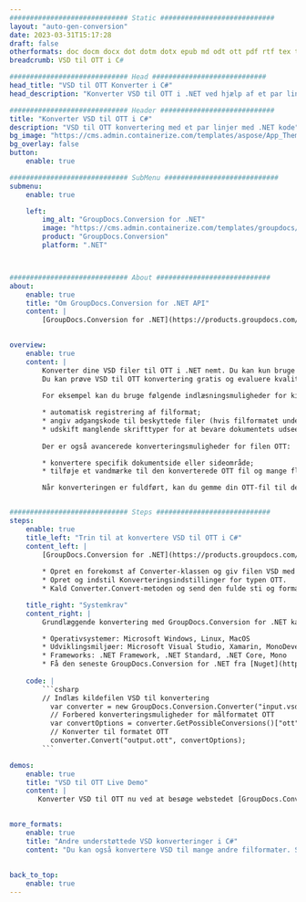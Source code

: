 ```yaml
---
############################# Static ############################
layout: "auto-gen-conversion"
date: 2023-03-31T15:17:28
draft: false
otherformats: doc docm docx dot dotm dotx epub md odt ott pdf rtf tex txt vdx vsdm vsdx vssm vssx vstm vstx vsx vtx xps
breadcrumb: VSD til OTT i C#

############################# Head ############################
head_title: "VSD til OTT Konverter i C#"
head_description: "Konverter VSD til OTT i .NET ved hjælp af et par linjer kode. Brug GroupDocs Document Conversion API til at konvertere over 160 filformater."

############################# Header ############################
title: "Konverter VSD til OTT i C#"
description: "VSD til OTT konvertering med et par linjer med .NET kode"
bg_image: "https://cms.admin.containerize.com/templates/aspose/App_Themes/V3/images/bg/header1.png"
bg_overlay: false
button:
    enable: true

############################# SubMenu ############################
submenu:
    enable: true

    left:
        img_alt: "GroupDocs.Conversion for .NET"
        image: "https://cms.admin.containerize.com/templates/groupdocs/images/product-logos/90x90-noborder/groupdocs-conversion-net.png"
        product: "GroupDocs.Conversion"
        platform: ".NET"



############################# About ############################
about:
    enable: true
    title: "Om GroupDocs.Conversion for .NET API"
    content: |
        [GroupDocs.Conversion for .NET](https://products.groupdocs.com/conversion/net/) kan bruges til at konvertere Microsoft Word, Excel, PowerPoint, PDF, Visio og andre formater. GroupDocs.Conversion er en selvstændig API, der er velegnet til back-end og interne systemer, hvor høj ydeevne er påkrævet. Det afhænger ikke af nogen software som Microsoft eller Open Office.
    

overview:
    enable: true
    content: |
        Konverter dine VSD filer til OTT i .NET nemt. Du kan kun bruge et par C# kodelinjer i enhver platform efter eget valg, såsom - Windows, Linux, macOS.
        Du kan prøve VSD til OTT konvertering gratis og evaluere kvaliteten af ​​konverteringsresultaterne. Sammen med simple filkonverteringsscenarier kan du prøve mere avancerede muligheder for at indlæse kilden VSD fil og for at gemme output OTT resultat. 
        
        For eksempel kan du bruge følgende indlæsningsmuligheder for kilden VSD:

        * automatisk registrering af filformat;
        * angiv adgangskode til beskyttede filer (hvis filformatet understøtter det);
        * udskift manglende skrifttyper for at bevare dokumentets udseende.
        
        Der er også avancerede konverteringsmuligheder for filen OTT:

        * konvertere specifik dokumentside eller sideområde;
        * tilføje et vandmærke til den konverterede OTT fil og mange flere.

        Når konverteringen er fuldført, kan du gemme din OTT-fil til den lokale filsti eller ethvert tredjepartslager som FTP, Amazon S3, Google Drive, Dropbox osv. Bemærk venligst - for at konvertere VSD til {{ TO}} er der ikke behov for yderligere software installeret - som MS Office, Open Office, Adobe Acrobat Reader osv.


############################# Steps ############################
steps:
    enable: true
    title_left: "Trin til at konvertere VSD til OTT i C#"
    content_left: |
        [GroupDocs.Conversion for .NET](https://products.groupdocs.com/conversion/net/) gør det nemt for udviklere at konvertere en VSD fil til OTT med et par linjer kode.
        
        * Opret en forekomst af Converter-klassen og giv filen VSD med den fulde sti
        * Opret og indstil Konverteringsindstillinger for typen OTT.
        * Kald Converter.Convert-metoden og send den fulde sti og format (OTT) som en parameter

    title_right: "Systemkrav"
    content_right: |
        Grundlæggende konvertering med GroupDocs.Conversion for .NET kan udføres med nogle få enkle trin. Vores API'er understøttes på alle større platforme og operativsystemer. Før du udfører koden nedenfor, skal du sørge for, at du har følgende forudsætninger installeret på dit system.

        * Operativsystemer: Microsoft Windows, Linux, MacOS
        * Udviklingsmiljøer: Microsoft Visual Studio, Xamarin, MonoDevelop
        * Frameworks: .NET Framework, .NET Standard, .NET Core, Mono
        * Få den seneste GroupDocs.Conversion for .NET fra [Nuget](https://www.nuget.org/packages/groupdocs.conversion)
         
    code: |
        ```csharp    
        // Indlæs kildefilen VSD til konvertering
          var converter = new GroupDocs.Conversion.Converter("input.vsd");
          // Forbered konverteringsmuligheder for målformatet OTT
          var convertOptions = converter.GetPossibleConversions()["ott"].ConvertOptions;
          // Konverter til formatet OTT
          converter.Convert("output.ott", convertOptions);
        ```

demos:
    enable: true
    title: "VSD til OTT Live Demo"
    content: |
       Konverter VSD til OTT nu ved at besøge webstedet [GroupDocs.Conversion App](https://products.groupdocs.app/conversion/family). Online demo har følgende fordele
          

more_formats:
    enable: true
    title: "Andre understøttede VSD konverteringer i C#"
    content: "Du kan også konvertere VSD til mange andre filformater. Se venligst listen nedenfor."
       
       
back_to_top:
    enable: true
---
```

